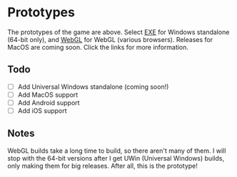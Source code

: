# Prototypes

The prototypes of the game are above. Select [EXE](https://github.com/rayzchen/FPS/tree/master/prototypes/EXE) for Windows standalone (64-bit only), and [WebGL](https://github.com/rayzchen/FPS/tree/master/prototypes/WebGL) for WebGL (various browsers). Releases for MacOS are coming soon. Click the links for more information.

## Todo
- [ ] Add Universal Windows standalone (coming soon!)
- [ ] Add MacOS support
- [ ] Add Android support
- [ ] Add iOS support

## Notes

WebGL builds take a long time to build, so there aren't many of them. I will stop with the 64-bit versions after I get UWin (Universal Windows) builds, only making them for big releases. After all, this is the prototype!
